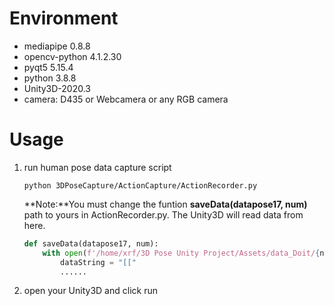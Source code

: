 # Environment

* mediapipe  0.8.8
* opencv-python  4.1.2.30
* pyqt5  5.15.4
* python  3.8.8
* Unity3D-2020.3
* camera: D435 or Webcamera or any RGB camera

# Usage

1. run human pose data capture script

   ```shell
   python 3DPoseCapture/ActionCapture/ActionRecorder.py
   ```

   **Note:**You must change the funtion **saveData(datapose17, num)**  path to yours in ActionRecorder.py. The Unity3D will read data from here.

   ```python
   def saveData(datapose17, num):
       with open(f'/home/xrf/3D Pose Unity Project/Assets/data_Doit/{num}.txt', 'w+') as f:
           dataString = "[["
           ......
   ```

   

2. open your Unity3D and  click run